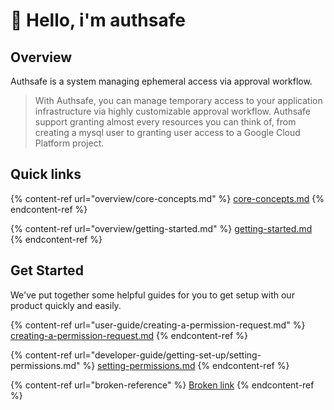 # 👋 Hello, i'm authsafe

## Overview

Authsafe is a system managing ephemeral access via approval workflow.

> With Authsafe, you can manage temporary access to your application infrastructure via highly customizable approval workflow. Authsafe support granting almost every resources you can think of, from creating a mysql user to granting user access to a Google Cloud Platform project.

## Quick links

{% content-ref url="overview/core-concepts.md" %}
[core-concepts.md](overview/core-concepts.md)
{% endcontent-ref %}

{% content-ref url="overview/getting-started.md" %}
[getting-started.md](overview/getting-started.md)
{% endcontent-ref %}

## Get Started

We've put together some helpful guides for you to get setup with our product quickly and easily.

{% content-ref url="user-guide/creating-a-permission-request.md" %}
[creating-a-permission-request.md](user-guide/creating-a-permission-request.md)
{% endcontent-ref %}

{% content-ref url="developer-guide/getting-set-up/setting-permissions.md" %}
[setting-permissions.md](developer-guide/getting-set-up/setting-permissions.md)
{% endcontent-ref %}

{% content-ref url="broken-reference" %}
[Broken link](broken-reference)
{% endcontent-ref %}
